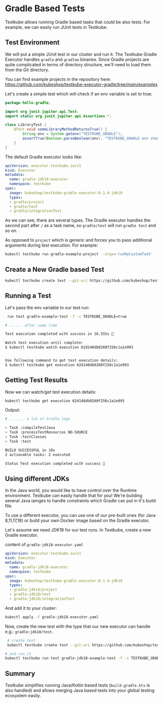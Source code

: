 # Gradle Based Tests

Testkube allows running Gradle based tasks that could be also tests. For example, we can easily run JUnit tests in Testkube. 


## **Test Environment**

We will put a simple JUnit test in our cluster and run it. The Testkube Gradle Executor handles `gradle` and `gradlew` binaries.
Since Gradle projects are quite complicated in terms of directory structure, we'll need to load them from the Git directory.

You can find example projects in the repository here: https://github.com/kubeshop/testkube-executor-gradle/tree/main/examples

Let's create a simple test which will check if an env variable is set to true: 
```java
package hello.gradle;

import org.junit.jupiter.api.Test;
import static org.junit.jupiter.api.Assertions.*;

class LibraryTest {
    @Test void someLibraryMethodReturnsTrue() {
        String env = System.getenv("TESTKUBE_GRADLE");
        assertTrue(Boolean.parseBoolean(env), "TESTKUBE_GRADLE env should be true");
    }
}
```


The default Gradle executor looks like: 

```yaml
apiVersion: executor.testkube.io/v1
kind: Executor
metadata:
  name: gradle-jdk18-executor
  namespace: testkube
spec:
  image: kubeshop/testkube-gradle-executor:0.1.4-jdk18
  types:
  - gradle/project
  - gradle/test
  - gradle/integrationTest 
```

As we can see, there are several types. The Gradle executor handles the second part after `/` as a task name, so `gradle/test` will run `gradle test` and so on. 

As opposed to `project` which is generic and forces you to pass additional arguments during test execution. 
For example:

```sh
kubectl testkube run gradle-example-project --args='runMyCustomTask' 
```


## **Create a New Gradle based Test**

```sh
kubectl testkube create test --git-uri https://github.com/kubeshop/testkube-executor-gradle.git --git-path examples/hello-gradle --type gradle/test --name gradle-example-test --git-branch main
```



## **Running a Test**

Let's pass the env variable to our test run:

```sh
 run test gradle-example-test -f -v TESTKUBE_GRADLE=true

# ...... after some time

Test execution completed with success in 16.555s 🥇

Watch test execution until complete:
$ kubectl testkube watch execution 62d148db0260f256c1a1e993


Use following command to get test execution details:
$ kubectl testkube get execution 62d148db0260f256c1a1e993
```

## **Getting Test Results**

Now we can watch/get test execution details:

```sh
kubectl testkube get execution 62d148db0260f256c1a1e993
```

Output:

```sh
# ....... a lot of Gradle logs

> Task :compileTestJava
> Task :processTestResources NO-SOURCE
> Task :testClasses
> Task :test

BUILD SUCCESSFUL in 10s
2 actionable tasks: 2 executed

Status Test execution completed with success 🥇
```

## Using different JDKs 

In the Java world, you would like to have control over the Runtime environment. Testkube can easily handle that for you! 
We're building several Java iamges to handle constraints which Gradle can put in it's build file.

To use a different executor, you can use one of our pre-built ones (for Java 8,11,17,18) or build your own Docker image based on the Gradle executor.

Let's assume we need JDK18 for our test runs. In Testkube, create a new Gradle executor.

content of `gradle-jdk18-executor.yaml`
```yaml
apiVersion: executor.testkube.io/v1
kind: Executor
metadata:
  name: gradle-jdk18-executor
  namespace: testkube
spec:
  image: kubeshop/testkube-gradle-executor:0.1.4-jdk18
  types:
  - gradle:jdk18/project
  - gradle:jdk18/test
  - gradle:jdk18/integrationTest 
```

And add it to your cluster: 
```sh
kubectl apply -f gradle-jdk18-executor.yaml 
```

Now, create the new test with the type that our new executor can handle e.g.: `gradle:jdk18/test`.

```sh 
 # create test
 kubectl testkube create test --git-uri https://github.com/kubeshop/testkube-executor-gradle.git --git-path examples/hello-gradle-jdk18 --type gradle:jdk18/test --name gradle-jdk18-example-test --git-branch main

# and run it
kubectl testkube run test gradle-jdk18-example-test -f -v TESTKUBE_GRADLE=true
```


## **Summary**

Testkube simplifies running Java/Kotlin based tests (`build.gradle.kts` is also handled) and allows merging Java based tests into your global testing ecosystem easily.
